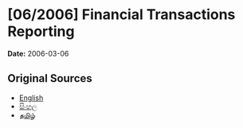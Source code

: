 # [06/2006] Financial Transactions Reporting

**Date:** 2006-03-06

## Original Sources

- [English](https://documents.gov.lk/view/acts/2006/3/06-2006_E.pdf)
- [සිංහල](https://documents.gov.lk/view/acts/2006/3/06-2006_S.pdf)
- [தமிழ்](https://documents.gov.lk/view/acts/2006/3/06-2006_T.pdf)
